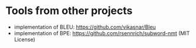 

# Tools from other projects #

* implementation of BLEU: https://github.com/vikasnar/Bleu
* implementation of BPE: https://github.com/rsennrich/subword-nmt (MIT License)

